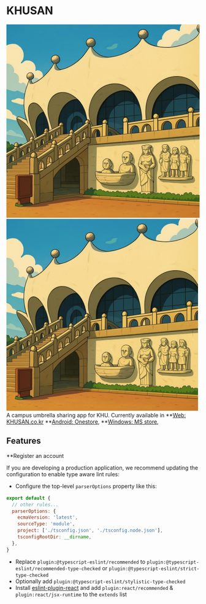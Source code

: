 # KHUSAN

![College of music](./src/assets/static_e.jpeg)
<img src='./src/assets/static_e.jpeg' width='500px' />
A campus umbrella sharing app for KHU.
Currently available in
**[Web: KHUSAN.co.kr](https://khusan.co.kr)
**[Android: Onestore](https://m.onestore.co.kr/v2/ko-kr/app/0000776823),
\*\*[Windows: MS store](https://apps.microsoft.com/detail/9n7801hsf6vh?hl=en-US&gl=US),

## Features

\*\*Register an account

If you are developing a production application, we recommend updating the configuration to enable type aware lint rules:

- Configure the top-level `parserOptions` property like this:

```js
export default {
  // other rules...
  parserOptions: {
    ecmaVersion: 'latest',
    sourceType: 'module',
    project: ['./tsconfig.json', './tsconfig.node.json'],
    tsconfigRootDir: __dirname,
  },
}
```

- Replace `plugin:@typescript-eslint/recommended` to `plugin:@typescript-eslint/recommended-type-checked` or `plugin:@typescript-eslint/strict-type-checked`
- Optionally add `plugin:@typescript-eslint/stylistic-type-checked`
- Install [eslint-plugin-react](https://github.com/jsx-eslint/eslint-plugin-react) and add `plugin:react/recommended` & `plugin:react/jsx-runtime` to the `extends` list
